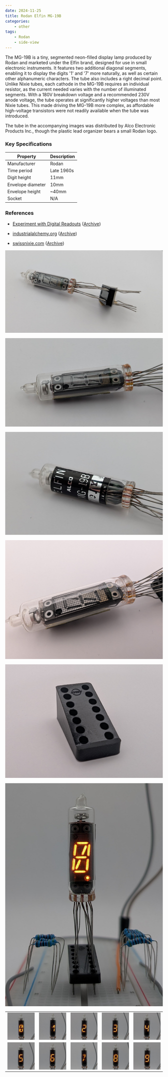 ```yaml
---
date: 2024-11-25
title: Rodan Elfin MG-19B
categories:
    - other
tags:
    - Rodan
    - side-view
---
```


The MG-19B is a tiny, segmented neon-filled display lamp produced by Rodan and marketed under the Elfin brand, designed for use in small electronic instruments. It features two additional diagonal segments, enabling it to display the digits '1' and '7' more naturally, as well as certain other alphanumeric characters. The tube also includes a right decimal point. Unlike Nixie tubes, each cathode in the MG-19B requires an individual resistor, as the current needed varies with the number of illuminated segments. With a 180V breakdown voltage and a recommended 230V anode voltage, the tube operates at significantly higher voltages than most Nixie tubes. This made driving the MG-19B more complex, as affordable high-voltage transistors were not readily available when the tube was introduced.

The tube in the accompanying images was distributed by Alco Electronic Products Inc., though the plastic lead organizer bears a small Rodan logo.

### Key Specifications

| Property          | Description    |
|-------------------|----------------|
| Manufacturer      | Rodan          |
| Time period       | Late 1960s     |
| Digit height      | 11mm           |
| Envelope diameter | 10mm           |
| Envelope height   | ~40mm          |
| Socket            | N/A            |

### References

- [Experiment with Digital Readouts](https://www.tube-tester.com/sites/nixie/dat_arch/MG-19.pdf) ([Archive](https://web.archive.org/web/20240424052320/https://www.tube-tester.com/sites/nixie/dat_arch/MG-19.pdf))

- [industrialalchemy.org](https://www.industrialalchemy.org/articleview.php?item=3129) ([Archive](https://web.archive.org/web/20240421194441/http://industrialalchemy.org/articleview.php?item=3129))

- [swissnixie.com](https://www.swissnixie.com/tubes/MG19B/) ([Archive](https://www.swissnixie.com/tubes/MG19B/))


[![Elfin MG-19B](assets/1.jpg)](assets/1.jpg)

[![Elfin MG-19B](assets/2.jpg)](assets/2.jpg)

[![Elfin MG-19B](assets/3.jpg)](assets/3.jpg)

[![Elfin MG-19B](assets/4.jpg)](assets/4.jpg)

[![Elfin MG-19B](assets/5.jpg)](assets/5.jpg)

[![Elfin MG-19B](assets/16.jpg)](assets/16.jpg)


<table>
    <tr>
        <td>
            <a href="assets/6.jpg">
                <img src="assets/6.jpg">
            </a>
        </td>
        <td>
            <a href="assets/7.jpg">
                <img src="assets/7.jpg">
            </a>
        </td>
        <td>
            <a href="assets/8.jpg">
                <img src="assets/8.jpg">
            </a>
        </td>
         <td>
            <a href="assets/9.jpg">
                <img src="assets/9.jpg">
            </a>
        </td>
        <td>
            <a href="assets/10.jpg">
                <img src="assets/10.jpg">
            </a>
        </td>
    </tr>
    <tr>
        <td>
            <a href="assets/11.jpg">
                <img src="assets/11.jpg">
            </a>
        </td>
        <td>
            <a href="assets/12.jpg">
                <img src="assets/12.jpg">
            </a>
        </td>
        <td>
            <a href="assets/13.jpg">
                <img src="assets/13.jpg">
            </a>
        </td>
         <td>
            <a href="assets/14.jpg">
                <img src="assets/14.jpg">
            </a>
        </td>
        <td>
            <a href="assets/15.jpg">
                <img src="assets/15.jpg">
            </a>
        </td>
    </tr>
</table>